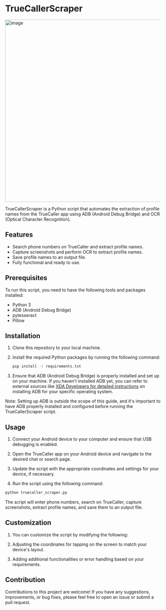 # TrueCallerScraper
<img width="590" alt="image" src="https://github.com/ajtazer/TrueCallerScraper/assets/37796611/9203c37b-4030-4a3a-8f19-44949263fd52">

TrueCallerScraper is a Python script that automates the extraction of profile names from the TrueCaller app using ADB (Android Debug Bridge) and OCR (Optical Character Recognition).

## Features

- Search phone numbers on TrueCaller and extract profile names.
- Capture screenshots and perform OCR to extract profile names.
- Save profile names to an output file.
- Fully functional and ready to use.

## Prerequisites

To run this script, you need to have the following tools and packages installed:

- Python 3
- ADB (Android Debug Bridge)
- pytesseract
- Pillow

## Installation

1. Clone this repository to your local machine.
2. Install the required Python packages by running the following command:

   ```bash
   pip install -r requirements.txt
   ```

3. Ensure that ADB (Android Debug Bridge) is properly installed and set up on your machine. If you haven't installed ADB yet, you can refer to external sources like [XDA Developers for detailed instructions](https://www.xda-developers.com/install-adb-windows-macos-linux/) on installing ADB for your specific operating system.

Note: Setting up ADB is outside the scope of this guide, and it's important to have ADB properly installed and configured before running the TrueCallerScraper script.


## Usage

1. Connect your Android device to your computer and ensure that USB debugging is enabled.

2. Open the TrueCaller app on your Android device and navigate to the desired chat or search page.

3. Update the script with the appropriate coordinates and settings for your device, if necessary.

4. Run the script using the following command:

```bash
python truecaller_scraper.py
```

The script will enter phone numbers, search on TrueCaller, capture screenshots, extract profile names, and save them to an output file.

## Customization
1. You can customize the script by modifying the following:

2. Adjusting the coordinates for tapping on the screen to match your device's layout.
3. Adding additional functionalities or error handling based on your requirements.

## Contribution
Contributions to this project are welcome! If you have any suggestions, improvements, or bug fixes, please feel free to open an issue or submit a pull request.
